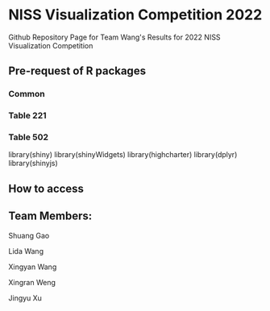 # NISS Visualization Competition 2022
Github Repository Page for Team Wang's Results for 2022 NISS Visualization Competition


## Pre-request of R packages
### Common

### Table 221
### Table 502
library(shiny)
library(shinyWidgets)
library(highcharter)
library(dplyr)
library(shinyjs)
## How to access

## Team Members:
Shuang Gao

Lida Wang

Xingyan Wang

Xingran Weng

Jingyu Xu
